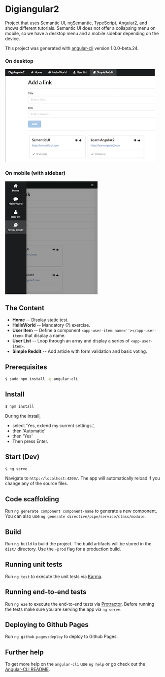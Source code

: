 # Digiangular2

Project that uses Semantic UI, ngSemantic, TypeScript, Angular2, and shows different tutorials. Semantic UI does not offer a collapsing menu on mobile, so we have a desktop menu and a mobile sidebar depending on the device.

This project was generated with [angular-cli](https://github.com/angular/angular-cli) version 1.0.0-beta.24.

### On desktop
![Image on Desktop](images/desktop.png)
### On mobile (with sidebar)
![Image on Mobile](images/mobile.png)

## The Content
* __Home__ -- Display static test.
* __HelloWorld__ -- Mandatory (?) exercise.
* __User Item__ -- Define a component ```<app-user-item name=''></app-user-item>``` that display a name.
* __User List__ -- Loop through an array and display a series of ```<app-user-item>```.
* __Simple Reddit__ -- Add article with form validation and basic voting.

## Prerequisites
```bash
$ sudo npm install -g angular-cli
```

## Install
```bash
$ npm install
```
During the install, 
* select 'Yes, extend my current settings.',
* then 'Automatic'
* then 'Yes'
* Then press Enter.

## Start (Dev)
```bash
$ ng serve
```

Navigate to `http://localhost:4200/`. The app will automatically reload if you change any of the source files.


## Code scaffolding

Run `ng generate component component-name` to generate a new component. You can also use `ng generate directive/pipe/service/class/module`.

## Build

Run `ng build` to build the project. The build artifacts will be stored in the `dist/` directory. Use the `-prod` flag for a production build.

## Running unit tests

Run `ng test` to execute the unit tests via [Karma](https://karma-runner.github.io).

## Running end-to-end tests

Run `ng e2e` to execute the end-to-end tests via [Protractor](http://www.protractortest.org/).
Before running the tests make sure you are serving the app via `ng serve`.

## Deploying to Github Pages

Run `ng github-pages:deploy` to deploy to Github Pages.

## Further help

To get more help on the `angular-cli` use `ng help` or go check out the [Angular-CLI README](https://github.com/angular/angular-cli/blob/master/README.md).
